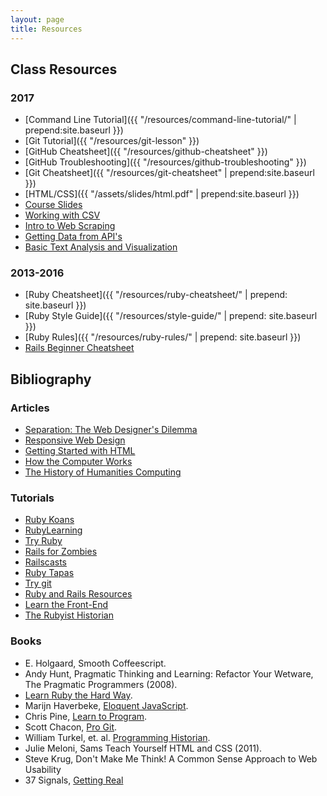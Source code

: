 ```yaml
---
layout: page
title: Resources
---
```


## Class Resources

### 2017

* [Command Line Tutorial]({{ "/resources/command-line-tutorial/" | prepend:site.baseurl }})
* [Git Tutorial]({{ "/resources/git-lesson" }})
* [GitHub Cheatsheet]({{ "/resources/github-cheatsheet" }})
* [GitHub Troubleshooting]({{ "/resources/github-troubleshooting" }})
* [Git Cheatsheet]({{ "/resources/git-cheatsheet" | prepend:site.baseurl }})
* [HTML/CSS]({{ "/assets/slides/html.pdf" | prepend:site.baseurl }})
* [Course Slides](https://github.com/humanitiesprogramming/slides)
* [Working with CSV](https://nbviewer.jupyter.org/github/humanitiesprogramming/humanitiesprogramming.github.io/blob/master/python/notebooks/working-with-csv.ipynb)
* [Intro to Web Scraping](https://nbviewer.jupyter.org/github/humanitiesprogramming/humanitiesprogramming.github.io/blob/master/python/notebooks/intro-to-scraping.ipynb)
* [Getting Data from API's](https://nbviewer.jupyter.org/github/humanitiesprogramming/humanitiesprogramming.github.io/blob/master/python/notebooks/working-with-apis.ipynb)
* [Basic Text Analysis and Visualization](https://nbviewer.jupyter.org/github/humanitiesprogramming/humanitiesprogramming.github.io/blob/master/python/notebooks/text-analysis.ipynb)

### 2013-2016

* [Ruby Cheatsheet]({{ "/resources/ruby-cheatsheet/" | prepend: site.baseurl }})
* [Ruby Style Guide]({{ "/resources/style-guide/" | prepend: site.baseurl }})
* [Ruby Rules]({{ "/resources/ruby-rules/" | prepend: site.baseurl }})
* [Rails Beginner Cheatsheet](http://www.pragtob.info/rails-beginner-cheatsheet/)

<div class="bibliography">

  <h2>Bibliography</h2>

  <h3>Articles</h3>
  <ul>
    <li><a href="http://alistapart.com/article/separationdilemma">Separation: The Web Designer's Dilemma</a></li>
    <li><a href="http://alistapart.com/article/responsive-web-design">Responsive Web Design</a></li>
    <li><a href="http://www.w3.org/MarkUp/Guide/">Getting Started with HTML</a></li>
    <li><a href="http://www.digitalhumanities.org/companion/view?docId=blackwell/9781405103213/9781405103213.xml&chunk.id=ss1-3-1&toc.depth=1&toc.id=ss1-3-1&brand=default">How the Computer Works</a></li>
    <li><a href="http://www.digitalhumanities.org/companion/view?docId=blackwell/9781405103213/9781405103213.xml&chunk.id=ss1-2-1&toc.depth=1&toc.id=ss1-2-1&brand=9781405103213_brand">The History of Humanities Computing</a></li>
  </ul>

  <h3>Tutorials</h3>
  <ul>
    <li><a href="http://rubykoans.com/">Ruby Koans</a></li>
    <li><a href="http://rubylearning.com/">RubyLearning</a></li>
    <li><a href="http://tryruby.org/">Try Ruby</a></li>
    <li><a href="http://railsforzombies.org/">Rails for Zombies</a></li>
    <li><a href="http://railscasts.com/">Railscasts</a></li>
    <li><a href="http://www.rubytapas.com/">Ruby Tapas</a></li>
    <li><a href="http://try.github.io">Try git</a></li>
    <li><a href="http://www.pinterest.com/pvnrtmol/ruby-and-rails-resources/">Ruby and Rails Resources</a></li>
    <li><a href="http://www.pinterest.com/eanakashima/learn-the-front-end/">Learn the Front-End</a></li>
    <li><a href="http://jasonheppler.org/2010/12/10/the-rubyist-historian-the-series/">The Rubyist Historian</a></li>
  </ul>

  <h3>Books</h3>
  <ul>
    <li>E. Holgaard, Smooth Coffeescript.</li>
    <li>Andy Hunt, Pragmatic Thinking and Learning: Refactor Your Wetware, The Pragmatic Programmers (2008).</li>
    <li><a href="http://ruby.learncodethehardway.org/book/">Learn Ruby the Hard Way</a>.</li>
    <li>Marijn Haverbeke, <a href="http://eloquentjavascript.net/">Eloquent JavaScript</a>.</li>
    <li>Chris Pine, <a href="https://pine.fm/LearnToProgram/">Learn to Program</a>.</li>
    <li>Scott Chacon, <a href="http://git-scm.com/book">Pro Git</a>.</li>
    <li>William Turkel, et. al. <a href="http://programminghistorian.org/">Programming Historian</a>.</li>
    <li>Julie Meloni, Sams Teach Yourself HTML and CSS (2011).</li>
    <li>Steve Krug, Don't Make Me Think! A Common Sense Approach to Web Usability</li>
    <li>37 Signals, <a href="http://gettingreal.37signals.com/">Getting Real</a></li>
  </ul>
</div>
